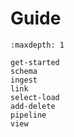 # Guide

```{toctree}
:maxdepth: 1

get-started
schema
ingest
link
select-load
add-delete
pipeline
view
```
